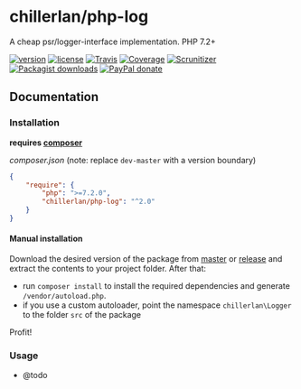 # chillerlan/php-log

A cheap psr/logger-interface implementation. PHP 7.2+

[![version][packagist-badge]][packagist]
[![license][license-badge]][license]
[![Travis][travis-badge]][travis]
[![Coverage][coverage-badge]][coverage]
[![Scrunitizer][scrutinizer-badge]][scrutinizer]
[![Packagist downloads][downloads-badge]][downloads]
[![PayPal donate][donate-badge]][donate]

[packagist-badge]: https://img.shields.io/packagist/v/chillerlan/php-log.svg?style=flat-square
[packagist]: https://packagist.org/packages/chillerlan/php-log
[license-badge]: https://img.shields.io/github/license/chillerlan/php-log.svg?style=flat-square
[license]: https://github.com/chillerlan/php-log/blob/master/LICENSE.md
[travis-badge]: https://img.shields.io/travis/chillerlan/php-log.svg?style=flat-square
[travis]: https://travis-ci.org/chillerlan/php-log
[coverage-badge]: https://img.shields.io/codecov/c/github/chillerlan/php-log.svg?style=flat-square
[coverage]: https://codecov.io/github/chillerlan/php-log
[scrutinizer-badge]: https://img.shields.io/scrutinizer/g/chillerlan/php-log.svg?style=flat-square
[scrutinizer]: https://scrutinizer-ci.com/g/chillerlan/php-log
[downloads-badge]: https://img.shields.io/packagist/dt/chillerlan/php-log.svg?style=flat-square
[downloads]: https://packagist.org/packages/chillerlan/php-log/stats
[donate-badge]: https://img.shields.io/badge/donate-paypal-ff33aa.svg?style=flat-square
[donate]: https://www.paypal.com/cgi-bin/webscr?cmd=_s-xclick&hosted_button_id=WLYUNAT9ZTJZ4

## Documentation

### Installation
**requires [composer](https://getcomposer.org)**

*composer.json* (note: replace `dev-master` with a version boundary)
```json
{
	"require": {
		"php": ">=7.2.0",
		"chillerlan/php-log": "^2.0"
	}
}
```

#### Manual installation
Download the desired version of the package from [master](https://github.com/chillerlan/php-log/archive/master.zip) or 
[release](https://github.com/chillerlan/php-log/releases) and extract the contents to your project folder.  After that:
- run `composer install` to install the required dependencies and generate `/vendor/autoload.php`.
- if you use a custom autoloader, point the namespace `chillerlan\Logger` to the folder `src` of the package 

Profit!

### Usage
- @todo
